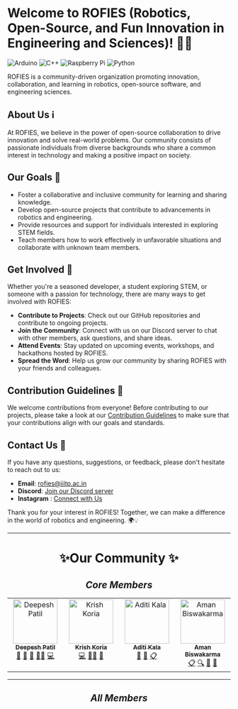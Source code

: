 # Welcome to ROFIES (Robotics, Open-Source, and Fun Innovation in Engineering and Sciences)! 🤖✨

![Arduino](https://img.shields.io/badge/-Arduino-00979D?style=for-the-badge&logo=Arduino&logoColor=white)
![C++](https://img.shields.io/badge/c++-%2300599C.svg?style=for-the-badge&logo=c%2B%2B&logoColor=white)
![Raspberry Pi](https://img.shields.io/badge/-RaspberryPi-C51A4A?style=for-the-badge&logo=Raspberry-Pi)
![Python](https://img.shields.io/badge/python-3670A0?style=for-the-badge&logo=python&logoColor=ffdd54)

ROFIES is a community-driven organization promoting innovation, collaboration, and learning in robotics, open-source software, and engineering sciences.

## About Us ℹ️

At ROFIES, we believe in the power of open-source collaboration to drive innovation and solve real-world problems. Our community consists of passionate individuals from diverse backgrounds who share a common interest in technology and making a positive impact on society.

## Our Goals 🎯

- Foster a collaborative and inclusive community for learning and sharing knowledge.
- Develop open-source projects that contribute to advancements in robotics and engineering.
- Provide resources and support for individuals interested in exploring STEM fields.
- Teach members how to work effectively in unfavorable situations and collaborate with unknown team members.

## Get Involved 🚀

Whether you're a seasoned developer, a student exploring STEM, or someone with a passion for technology, there are many ways to get involved with ROFIES:

- **Contribute to Projects**: Check out our GitHub repositories and contribute to ongoing projects.
- **Join the Community**: Connect with us on our Discord server to chat with other members, ask questions, and share ideas.
- **Attend Events**: Stay updated on upcoming events, workshops, and hackathons hosted by ROFIES.
- **Spread the Word**: Help us grow our community by sharing ROFIES with your friends and colleagues.

## Contribution Guidelines 🤝

We welcome contributions from everyone! Before contributing to our projects, please take a look at our [Contribution Guidelines](CONTRIBUTING.md) to make sure that your contributions align with our goals and standards.

## Contact Us 📧

If you have any questions, suggestions, or feedback, please don't hesitate to reach out to us:

- **Email**: [rofies@iiitp.ac.in](mailto:rofies@iiitp.ac.in)
- **Discord**: [Join our Discord server](https://discord.com/invite/qyKa8FP37c)
- **Instagram** : [Connect with Us](https://www.instagram.com/rofies_iiitp)

Thank you for your interest in ROFIES! Together, we can make a difference in the world of robotics and engineering. 🌍💡

---

# **<center>✨Our Community ✨</center>**

## *<center>Core Members</center>*

<!-- ALL-CONTRIBUTORS-LIST:START - Do not remove or modify this section -->
<!-- prettier-ignore-start -->
<!-- markdownlint-disable -->
<table>
  <tbody>
    <tr>
      <td align="center" valign="top" width="14.28%"><a href="https://github.com/deepesh611"><img src="https://avatars.githubusercontent.com/u/123585104?v=4?s=100" width="100px;" alt="Deepesh Patil"/><br /><sub><b>Deepesh Patil</b></sub></a><br /><a href="https://github.com/ROFIES-IIITP/.github/commits?author=deepesh611" title="Documentation">📖</a> <a href="#projectManagement-deepesh611" title="Project Management">📆</a> <a href="https://github.com/ROFIES-IIITP/.github/pulls?q=is%3Apr+reviewed-by%3Adeepesh611" title="Reviewed Pull Requests">👀</a> <a href="#mentoring-deepesh611" title="Mentoring">🧑‍🏫</a> <a href="https://github.com/ROFIES-IIITP/.github/commits?author=deepesh611" title="Code">💻</a></td>
      <td align="center" valign="top" width="14.28%"><a href="https://my-super-awesome-portfolio.vercel.app/"><img src="https://avatars.githubusercontent.com/u/123854877?v=4?s=100" width="100px;" alt="Krish Koria"/><br /><sub><b>Krish Koria</b></sub></a><br /><a href="https://github.com/ROFIES-IIITP/.github/commits?author=KrishKoria" title="Code">💻</a> <a href="#mentoring-KrishKoria" title="Mentoring">🧑‍🏫</a> <a href="#talk-KrishKoria" title="Talks">📢</a></td>
      <td align="center" valign="top" width="14.28%"><a href="https://github.com/why-aditi"><img src="https://avatars.githubusercontent.com/u/130339327?v=4?s=100" width="100px;" alt="Aditi Kala"/><br /><sub><b>Aditi Kala</b></sub></a><br /><a href="#talk-why-aditi" title="Talks">📢</a> <a href="#design-why-aditi" title="Design">🎨</a> <a href="#eventOrganizing-why-aditi" title="Event Organizing">📋</a></td>
      <td align="center" valign="top" width="14.28%"><a href="https://github.com/Aman-mania"><img src="https://avatars.githubusercontent.com/u/123955329?v=4?s=100" width="100px;" alt="Aman Biswakarma"/><br /><sub><b>Aman Biswakarma</b></sub></a><br /><a href="#eventOrganizing-Aman-mania" title="Event Organizing">📋</a> <a href="#fundingFinding-Aman-mania" title="Funding Finding">🔍</a> <a href="#ideas-Aman-mania" title="Ideas, Planning, & Feedback">🤔</a> <a href="#talk-Aman-mania" title="Talks">📢</a></td>
    </tr>
  </tbody>
</table>

<!-- markdownlint-restore -->
<!-- prettier-ignore-end -->

<!-- ALL-CONTRIBUTORS-LIST:END -->

---

## *<center>All Members</center>*

<!-- MEMBERS-START -->
<center>
<div>
</div>
</center>
<!-- MEMBERS-END -->
